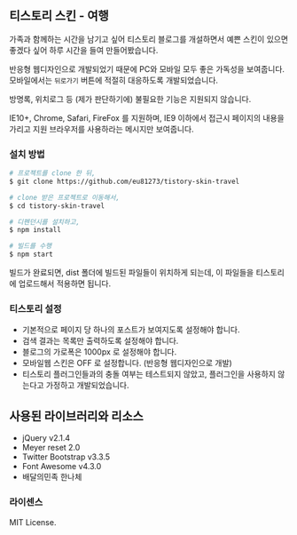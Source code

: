 ## 티스토리 스킨 - 여행

가족과 함께하는 시간을 남기고 싶어 티스토리 블로그를 개설하면서 예쁜 스킨이 있으면 좋겠다 싶어 하루 시간을 들여 만들어봤습니다.

반응형 웹디자인으로 개발되었기 때문에 PC와 모바일 모두 좋은 가독성을 보여줍니다. 모바일에서는 `뒤로가기` 버튼에 적절히 대응하도록 개발되었습니다.

방명록, 위치로그 등 (제가 판단하기에) 불필요한 기능은 지원되지 않습니다.

IE10+, Chrome, Safari, FireFox 를 지원하며, IE9 이하에서 접근시 페이지의 내용을 가리고 지원 브라우저를 사용하라는 메시지만 보여줍니다.



### 설치 방법

```bash
# 프로젝트를 clone 한 뒤,
$ git clone https://github.com/eu81273/tistory-skin-travel

# clone 받은 프로젝트로 이동해서,
$ cd tistory-skin-travel

# 디펜던시를 설치하고,
$ npm install

# 빌드를 수행
$ npm start
```

빌드가 완료되면, dist 폴더에 빌드된 파일들이 위치하게 되는데, 이 파일들을 티스토리에 업로드해서 적용하면 됩니다.


### 티스토리 설정

- 기본적으로 페이지 당 하나의 포스트가 보여지도록 설정해야 합니다.
- 검색 결과는 목록만 출력하도록 설정해야 합니다.
- 블로그의 가로폭은 1000px 로 설정해야 합니다.
- 모바일웹 스킨은 OFF 로 설정합니다. (반응형 웹디자인으로 개발)
- 티스토리 플러그인들과의 충돌 여부는 테스트되지 않았고, 플러그인을 사용하지 않는다고 가정하고 개발되었습니다.


## 사용된 라이브러리와 리소스
- jQuery v2.1.4
- Meyer reset 2.0
- Twitter Bootstrap v3.3.5
- Font Awesome v4.3.0
- 배달의민족 한나체


### 라이센스
MIT License.
